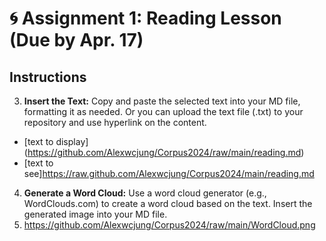 
# 🌀 Assignment 1: Reading Lesson (Due by Apr. 17)

## Instructions

3. **Insert the Text:** Copy and paste the selected text into your MD file, formatting it as needed. Or you can upload the text file (.txt) to your repository and use hyperlink on the content.
+ [text to display] (https://github.com/Alexwcjung/Corpus2024/raw/main/reading.md)
+ [text to see]https://raw.github.com/Alexwcjung/Corpus2024/main/reading.md

4. **Generate a Word Cloud:** Use a word cloud generator (e.g., WordClouds.com) to create a word cloud based on the text. Insert the generated image into your MD file.
5. https://github.com/Alexwcjung/Corpus2024/raw/main/WordCloud.png
